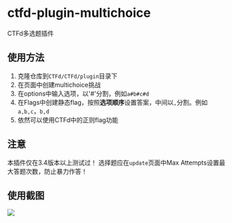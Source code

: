 # ctfd-plugin-multichoice

 CTFd多选题插件

## 使用方法

1. 克隆仓库到`CTFd/CTFd/plugin`目录下
2. 在页面中创建multichoice挑战
3. 在options中输入选项，以'#'分割，例如`a#b#c#d`
4. 在Flags中创建静态flag，按照**选项顺序**设置答案，中间以`,`分割。例如`a,b,c`，`b,d`
5. 依然可以使用CTFd中的正则flag功能

## 注意

本插件仅在3.4版本以上测试过！
选择题应在`update`页面中Max Attempts设置最大答题次数，防止暴力作答！

## 使用截图

![](https://s2.loli.net/2022/03/15/k9dFRLPpBnSoJCV.png)
